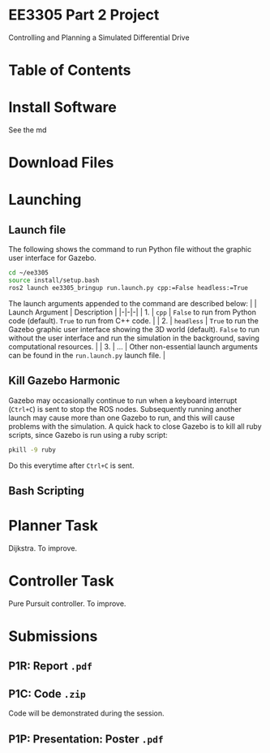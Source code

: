 EE3305 Part 2 Project
=====
Controlling and Planning a Simulated Differential Drive

# Table of Contents

# Install Software
See the md

# Download Files

# Launching

## Launch file
The following shows the command to run Python file without the graphic user interface for Gazebo.
```bash
cd ~/ee3305
source install/setup.bash
ros2 launch ee3305_bringup run.launch.py cpp:=False headless:=True
```
The launch arguments appended to the command are described below:
| | Launch Argument | Description |
|-|-|-|
| 1. | `cpp` | `False` to run from Python code (default). `True` to run from C++ code. | 
| 2. | `headless` | `True` to run the Gazebo graphic user interface showing the 3D world (default). `False` to run without the user interface and run the simulation in the background, saving computational resources. |
| 3. | ... | Other non-essential launch arguments can be found in the `run.launch.py` launch file. |

## Kill Gazebo Harmonic
Gazebo may occasionally continue to run when a keyboard interrupt (`Ctrl+C`) is sent to stop the ROS nodes.
Subsequently running another launch may cause more than one Gazebo to run, and this will cause problems with the simulation.
A quick hack to close Gazebo is to kill all ruby scripts, since Gazebo is run using a ruby script:
```bash
pkill -9 ruby
```
Do this everytime after `Ctrl+C` is sent.

## Bash Scripting

# Planner Task
Dijkstra. To improve.

# Controller Task
Pure Pursuit controller. To improve.

# Submissions

## P1R: Report `.pdf`

## P1C: Code `.zip`
Code will be demonstrated during the session.

## P1P: Presentation: Poster `.pdf`


